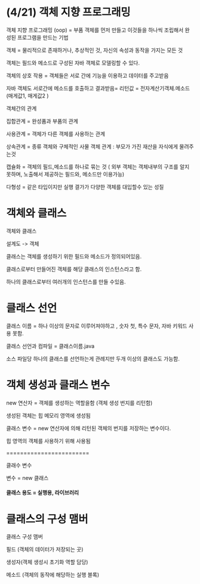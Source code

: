 # (4/21) 객체 지향 프로그래밍

객체 지향 프로그래밍 (oop) = 부품 객체를 먼저 만들고 이것들을 하나씩 조립해서 완성된 프로그램을 만드는 기법

객체 = 물리적으로 존재하거나, 추상적인 것, 자신의 속성과 동작을 가지는 모든 것

객체는 필드와 메소드로 구성된 자바 객체로 모델링할 수 있다.

객체의 상호 작용 = 객체들은 서로 간에 기능을 이용하고 데이터를 주고받음

자바 객체도 서로간에 메소드를 호출하고 결과받음= 리턴값 = 전자계산기객체.메소드 (매게값1, 매게값2 )

객체간의 관계

집합관계 = 완성품과 부품의 관계

사용관계 = 객체가 다른 객체를 사용하는 관계

상속관계 = 종류 객체와 구체적인 사물 객체  관계  : 부모가 가진 재산을 자식에게 물려주는것

캡슐화 = 객체의 필드,메소드를 하나로 묶는 것 ( 외부 객체는 객체내부의 구조를 알지 못하며, 노출해서  제공하는 필드와, 메소드만 이용가능)

다형성 = 같은 타입이지만 실행 결가가 다양한 객체를 대입할수 있는 성질

# 객체와 클래스

객체와 클래스

설계도 -> 객체 

클래스는 객체를 생성하기 위한 필드와 메소드가 정의되어있음.

클래스로부터 만들어진 객체를 해당 클래스의 인스턴스라고 함.

하나의 클래스로부터 여러개의 인스턴스를 만들 수있음.

# 클래스 선언

클래스 이름 = 하나 이상의 문자로 이루어져야하고 , 숫자 첫, 특수 문자, 자바 키워드 사용 못함.

클래스 선언과 컴파일 = 클래스이름.java

소스 파일당 하나의 클래스를 선언하는게 관례지만 두개 이상의 클래스도 가능함.

# 객체 생성과 클래스 변수

new 연산자 = 객체를 생성하는 역할을함 (객체 생성 번지를 리턴함) 

생성된 객체는 힙 메모리 영역에 생성됨

클래스 변수 = new 연산자에 의해 리턴된 객체의 번지를 저장하는 변수이다.

힙 영역의 객체를 사용하기 위해 사용됨

========================

클래수 변수

변수 = new 클래스

#### 클래스 용도 = 실행용, 라이브러리



# 클래스의 구성 맴버

클래스 구성 맴버 

필드 (객체의 데이터가 저장되는 곳)

생성자(객체 생성시 초기화 역할 담당)

메소드 (객체의 동작에 해당하는 실행 블록)